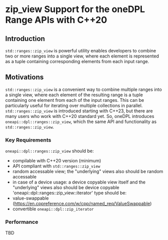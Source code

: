# zip_view Support for the oneDPL Range APIs with C++20

## Introduction
`std::ranges::zip_view` is powerful utility enables developers to combine two or more ranges into a single view,
where each element is represented as a tuple containing corresponding elements from each input range.

## Motivations
`std::ranges::zip_view` is a convenient way to combine multiple ranges into a single view, where each element of
the resulting range is a tuple containing one element from each of the input ranges. This can be particularly
useful for iterating over multiple collections in parallel. `std::ranges::zip_view` is introduced starting with C++23,
but there are many users who work with C++20 standard yet. So, oneDPL introduces `oneapi::dpl::ranges::zip_view`,
which the same API and functionality as `std::ranges::zip_view`.

### Key Requirements
`oneapi::dpl::ranges::zip_view` should be:
- compilable with C++20 version (minimum)
- API compliant with `std::ranges::zip_view`
- random accessable view; the "underlying" views also should be random accessable
- in case of a device usage: a device copyable view itself and the "underlying" views also should be device copyable
'oneapi::dpl::ranges::zip_view::iterator' type should be:
- value-swappable (https://en.cppreference.com/w/cpp/named_req/ValueSwappable)
- convertible `oneapi::dpl::zip_iterator`

### Performance
TBD
